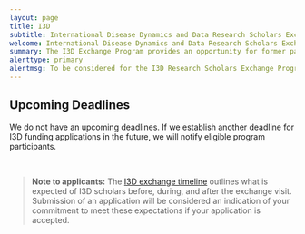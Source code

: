 ```yaml
---
layout: page
title: I3D
subtitle: International Disease Dynamics and Data Research Scholars Exchange Program
welcome: International Disease Dynamics and Data Research Scholars Exchange Program
summary: The I3D Exchange Program provides an opportunity for former participants in the MMED and DAIDD clinics to engage more deeply with infectious disease research problems in collaboration with the ICI3D faculty. The I3D program funds scholars to spend 6 weeks working on an approved research project at the faculty supervisor's home institution. I3D scholars from Africa work with faculty at a North American institution, and American I3D scholars work with faculty at African institutions.
alerttype: primary
alertmsg: To be considered for the I3D Research Scholars Exchange Program, participants must be nominated by the ICI3D faculty. Nominated participants are expected to develop a project proposal in collaboration with an ICI3D faculty supervisor of their choosing and can submit their application for consideration by meeting any of the upcoming deadlines. Application instructions are included in the letter of nomination sent to nominated participants.
---
```


## Upcoming Deadlines

We do not have an upcoming deadlines. If we establish another deadline for I3D funding applications in the future, we will notify eligible program participants.

<br>

> **Note to applicants:** The [I3D exchange timeline](./timeline) outlines what is expected of I3D scholars before, during, and after the exchange visit.  Submission of an application will be considered an indication of your commitment to meet these expectations if your application is accepted.
